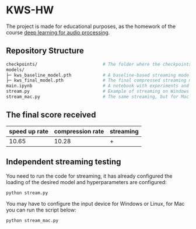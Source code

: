 # KWS-HW
The project is made for educational purposes, as the homework of the course [deep learning for audio processing](https://github.com/markovka17/dla).

## Repository Structure

```bash
checkpoints/                         # The folder where the checkpoints of all trained models are located
models/
├─ kws_baseline_model.pth            # A baseline-based streaming model
├─ kws_final_model.pth               # The final compressed streaming model
main.ipynb                           # A notebook with experiments and a report
stream.py                            # Example of streaming on Windows
stream_mac.py                        # The same streaming, but for Mac
```

## The final score received

| speed up rate | compression rate | streaming |
| ------------- | ------------- | ------------- |
| 10.65 | 10.28 | +  |


## Independent streaming testing

You need to run the code for streaming, it has already configured the loading of the desired model and hyperparameters are configured:
```shell
python stream.py
```

You may have to configure the input device for Windows or Linux, for Mac you can run the script below:
```shell
python stream_mac.py
```
